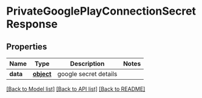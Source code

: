 # PrivateGooglePlayConnectionSecretResponse

## Properties
Name | Type | Description | Notes
------------ | ------------- | ------------- | -------------
**data** | [**object**](.md) | google secret details | 

[[Back to Model list]](../README.md#documentation-for-models) [[Back to API list]](../README.md#documentation-for-api-endpoints) [[Back to README]](../README.md)

